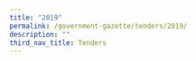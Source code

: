 ```yaml
---
title: "2019"
permalink: /government-gazette/tenders/2019/
description: ""
third_nav_title: Tenders
---
```

